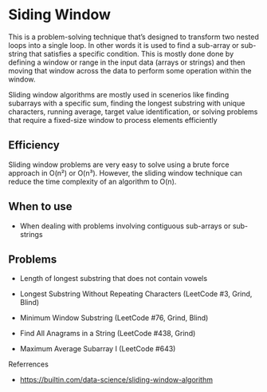 # Siding Window

This is a problem-solving technique that’s designed to transform two nested loops into a single loop. In other words it is used to find a sub-array or sub-string that satisfies a specific condition. This is mostly done done by defining a window or range in the input data (arrays or strings) and then moving that window across the data to perform some operation within the window.

Sliding window algorithms are mostly used in scenerios like finding subarrays with a specific sum, finding the longest substring with unique characters, running average, target value identification, or solving problems that require a fixed-size window to process elements efficiently

## Efficiency

Sliding window problems are very easy to solve using a brute force approach in O(n²) or O(n³). However, the sliding window technique can reduce the time complexity of an algorithm to O(n).

## When to use

- When dealing with problems involving contiguous sub-arrays or sub-strings

## Problems

- Length of longest substring that does not contain vowels
- Longest Substring Without Repeating Characters (LeetCode #3, Grind, Blind)

- Minimum Window Substring (LeetCode #76, Grind, Blind)
- Find All Anagrams in a String (LeetCode #438, Grind)
- Maximum Average Subarray I (LeetCode #643)

Referrences

- <https://builtin.com/data-science/sliding-window-algorithm>
